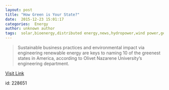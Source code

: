 ```yaml
---
layout: post
title: "How Green is Your State?"
date:  2015-12-23 15:01:17 
categories:  Energy      
author: unknown author
tags:  solar,bioenergy,distributed energy,news,hydropower,wind power,geothermal,large scale renewables                                                                                                                                                                                                                                                                                                                                                                                                                                                                                                                                                                                                                                                                                                
---
```



> Sustainable business practices and environmental impact via engineering renewable energy are keys to naming 10 of the greenest states in America, according to Olivet Nazarene University’s engineering department.

[Visit Link](http://www.renewableenergyworld.com/articles/2015/12/energy-news-how-green-is-your-state.html)

id:  228651 
